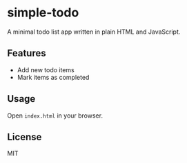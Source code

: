 # simple-todo

A minimal todo list app written in plain HTML and JavaScript.

## Features

- Add new todo items
- Mark items as completed

## Usage

Open `index.html` in your browser.

## License

MIT
